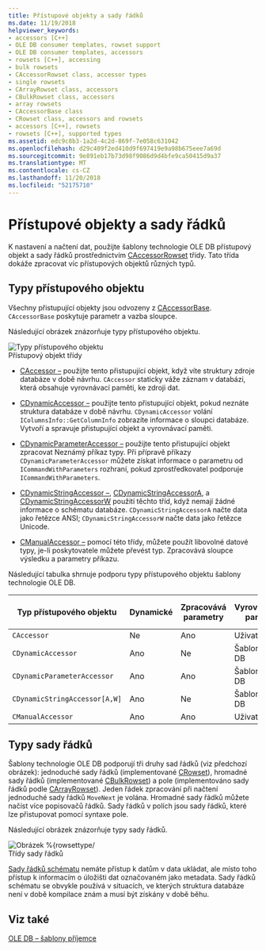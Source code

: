 ```yaml
---
title: Přístupové objekty a sady řádků
ms.date: 11/19/2018
helpviewer_keywords:
- accessors [C++]
- OLE DB consumer templates, rowset support
- OLE DB consumer templates, accessors
- rowsets [C++], accessing
- bulk rowsets
- CAccessorRowset class, accessor types
- single rowsets
- CArrayRowset class, accessors
- CBulkRowset class, accessors
- array rowsets
- CAccessorBase class
- CRowset class, accessors and rowsets
- accessors [C++], rowsets
- rowsets [C++], supported types
ms.assetid: edc9c8b3-1a2d-4c2d-869f-7e058c631042
ms.openlocfilehash: d29c409f2ed410d9f697419e9a98b675eee7a69d
ms.sourcegitcommit: 9e891eb17b73d98f9086d9d4bfe9ca50415d9a37
ms.translationtype: MT
ms.contentlocale: cs-CZ
ms.lasthandoff: 11/20/2018
ms.locfileid: "52175710"
---
```

# <a name="accessors-and-rowsets"></a>Přístupové objekty a sady řádků

K nastavení a načtení dat, použijte šablony technologie OLE DB přístupový objekt a sady řádků prostřednictvím [CAccessorRowset](../../data/oledb/caccessorrowset-class.md) třídy. Tato třída dokáže zpracovat víc přístupových objektů různých typů.

## <a name="accessor-types"></a>Typy přístupového objektu

Všechny přistupující objekty jsou odvozeny z [CAccessorBase](../../data/oledb/caccessorbase-class.md). `CAccessorBase` poskytuje parametr a vazba sloupce.

Následující obrázek znázorňuje typy přístupového objektu.

![Typy přístupového objektu](../../data/oledb/media/vcaccessortypes.gif "typy přístupového objektu")<br/>
Přístupový objekt třídy

- [CAccessor –](../../data/oledb/caccessor-class.md) použijte tento přistupující objekt, když víte struktury zdroje databáze v době návrhu. `CAccessor` staticky váže záznam v databázi, která obsahuje vyrovnávací paměti, ke zdroji dat.

- [CDynamicAccessor –](../../data/oledb/cdynamicaccessor-class.md) použijte tento přistupující objekt, pokud neznáte struktura databáze v době návrhu. `CDynamicAccessor` volání `IColumnsInfo::GetColumnInfo` zobrazíte informace o sloupci databáze. Vytvoří a spravuje přistupující objekt a vyrovnávací paměti.

- [CDynamicParameterAccessor –](../../data/oledb/cdynamicparameteraccessor-class.md) použijte tento přistupující objekt zpracovat Neznámý příkaz typy. Při přípravě příkazy `CDynamicParameterAccessor` můžete získat informace o parametru od `ICommandWithParameters` rozhraní, pokud zprostředkovatel podporuje `ICommandWithParameters`.

- [CDynamicStringAccessor –](../../data/oledb/cdynamicstringaccessor-class.md), [CDynamicStringAccessorA](../../data/oledb/cdynamicstringaccessora-class.md), a [CDynamicStringAccessorW](../../data/oledb/cdynamicstringaccessorw-class.md) použití těchto tříd, když nemají žádné informace o schématu databáze. `CDynamicStringAccessorA` načte data jako řetězce ANSI; `CDynamicStringAccessorW` načte data jako řetězce Unicode.

- [CManualAccessor –](../../data/oledb/cmanualaccessor-class.md) pomocí této třídy, můžete použít libovolné datové typy, je-li poskytovatele můžete převést typ. Zpracovává sloupce výsledku a parametry příkazu.

Následující tabulka shrnuje podporu typy přístupového objektu šablony technologie OLE DB.

|Typ přístupového objektu|Dynamické|Zpracovává parametry|Vyrovnávací paměti|Několik přístupových objektů|
|-------------------|-------------|--------------------|------------|------------------------|
|`CAccessor`|Ne|Ano|Uživatel|Ano|
|`CDynamicAccessor`|Ano|Ne|Šablony OLE DB|Ne|
|`CDynamicParameterAccessor`|Ano|Ano|Šablony OLE DB|Ne|
|`CDynamicStringAccessor[A,W]`|Ano|Ne|Šablony OLE DB|Ne|
|`CManualAccessor`|Ano|Ano|Uživatel|Ano|

## <a name="rowset-types"></a>Typy sady řádků

Šablony technologie OLE DB podporují tři druhy sad řádků (viz předchozí obrázek): jednoduché sady řádků (implementované [CRowset](../../data/oledb/crowset-class.md)), hromadné sady řádků (implementované [CBulkRowset](../../data/oledb/cbulkrowset-class.md)) a pole (implementováno sady řádků podle [CArrayRowset](../../data/oledb/carrayrowset-class.md)). Jeden řádek zpracování při načtení jednoduché sady řádků `MoveNext` je volána. Hromadné sady řádků můžete načíst více popisovačů řádků. Sady řádků v polích jsou sady řádků, které lze přistupovat pomocí syntaxe pole.

Následující obrázek znázorňuje typy sady řádků.

![Obrázek %{rowsettype/](../../data/oledb/media/vcrowsettypes.gif "%{rowsettype/ grafiky")<br/>
Třídy sady řádků

[Sady řádků schématu](../../data/oledb/obtaining-metadata-with-schema-rowsets.md) nemáte přístup k datům v data ukládat, ale místo toho přístup k informacím o úložišti dat označovaném jako metadata. Sady řádků schématu se obvykle používá v situacích, ve kterých struktura databáze není v době kompilace znám a musí být získány v době běhu.

## <a name="see-also"></a>Viz také

[OLE DB – šablony příjemce](../../data/oledb/ole-db-consumer-templates-cpp.md)